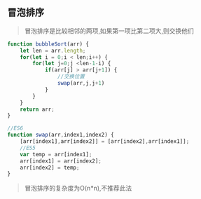 ## 冒泡排序
> 冒泡排序是比较相邻的两项,如果第一项比第二项大,则交换他们

```javascript
function bubbleSort(arr) {
    let len = arr.length;
    for(let i = 0;i < len;i++) {
        for(let j=0;j <len-1-i) {
            if(arr[j] > arr[j+1]) {
                //交换位置
                swap(arr,j,j+1)
            }
        }
    }
    return arr;
}

//ES6
function swap(arr,index1,index2) {
    [arr[index1],arr[index2]] = [arr[index2],arr[index1]];
    //ES5
    var temp = arr[index1];
    arr[index1] = arr[index2];
    arr[index2] = temp;
}
```

> 冒泡排序的复杂度为O(n*n),不推荐此法